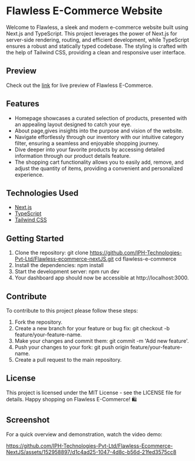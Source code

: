 # Flawless E-Commerce Website

Welcome to Flawless, a sleek and modern e-commerce website built using Next.js and TypeScript. This project leverages the power of Next.js for server-side rendering, routing, and efficient development, while TypeScript ensures a robust and statically typed codebase. The styling is crafted with the help of Tailwind CSS, providing a clean and responsive user interface.

## Preview

Check out the [link](https://flawless-ecommerce-next-js-nine.vercel.app/) for live preview of Flawless E-Commerce. 

## Features

- Homepage showcases a curated selection of products, presented with an appealing layout designed to catch your eye.
- About page,gives insights into the purpose and vision of the website.
- Navigate effortlessly through our inventory with our intuitive category filter, ensuring a seamless and enjoyable shopping journey.
- Dive deeper into your favorite products by accessing detailed information through our product details feature.
- The shopping cart functionality allows you to easily add, remove, and adjust the quantity of items, providing a convenient and personalized experience. 

## Technologies Used
- [Next.js](https://nextjs.org/docs)
- [TypeScript](https://www.typescriptlang.org/docs/)
- [Tailwind CSS](https://tailwindcss.com/docs/installation)

## Getting Started

1. Clone the repository:
git clone https://github.com/IPH-Technologies-Pvt-Ltd/Flawless-ecommerce-nextJS.git
cd flawless-e-commerce
2. Install the dependencies: npm install
3. Start the development server: npm run dev
4. Your dashboard app should now be accessible at http://localhost:3000.

## Contribute

To contribute to this project please follow these steps:
1. Fork the repository.
2. Create a new branch for your feature or bug fix: git checkout -b feature/your-feature-name.
3. Make your changes and commit them: git commit -m 'Add new feature'.
4. Push your changes to your fork: git push origin feature/your-feature-name.
5. Create a pull request to the main repository.

## License

This project is licensed under the MIT License - see the LICENSE file for details.
Happy shopping on Flawless E-Commerce! 🛍️

## Screenshot

For a quick overview and demonstration, watch the video demo:

https://github.com/IPH-Technologies-Pvt-Ltd/Flawless-Ecommerce-NextJS/assets/152958897/d1c4ad25-1047-4d8c-b56d-21fed3575cc8


